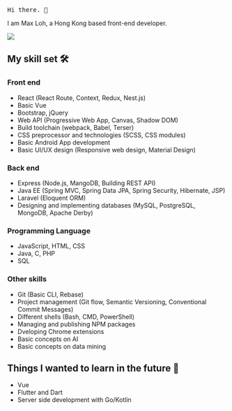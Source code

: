 <samp>Hi there. 👋</samp>

I am Max Loh, a Hong Kong based front-end developer.

<img src ="https://github-readme-stats.vercel.app/api?username=maxloh&count_private=true&show_icons=true&hide_border=true">

## My skill set 🛠️

### Front end

- React (React Route, Context, Redux, Nest.js)
- Basic Vue
- Bootstrap, jQuery
- Web API (Progressive Web App, Canvas, Shadow DOM)
- Build toolchain (webpack, Babel, Terser)
- CSS preprocessor and technologies (SCSS, CSS modules)
- Basic Android App development
- Basic UI/UX design (Responsive web design, Material Design)

### Back end

- Express (Node.js, MangoDB, Building REST API)
- Java EE (Spring MVC, Spring Data JPA, Spring Security, Hibernate, JSP)
- Laravel (Eloquent ORM)
- Designing and implementing databases (MySQL, PostgreSQL, MongoDB, Apache Derby)

### Programming Language

- JavaScript, HTML, CSS
- Java, C, PHP
- SQL

### Other skills

- Git (Basic CLI, Rebase)
- Project management (Git flow, Semantic Versioning, Conventional Commit Messages)
- Different shells (Bash, CMD, PowerShell)
- Managing and publishing NPM packages
- Dveloping Chrome extensions
- Basic concepts on AI
- Basic concepts on data mining

## Things I wanted to learn in the future 🤩

- Vue
- Flutter and Dart
- Server side development with Go/Kotlin
